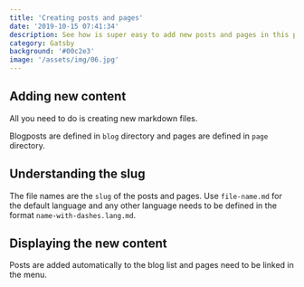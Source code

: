 ```yaml
---
title: 'Creating posts and pages'
date: '2019-10-15 07:41:34'
description: See how is super easy to add new posts and pages in this project
category: Gatsby
background: '#00c2e3'
image: '/assets/img/06.jpg'
---
```


## Adding new content

All you need to do is creating new markdown files.

Blogposts are defined in `blog` directory and pages are defined in `page` directory.

## Understanding the slug

The file names are the `slug` of the posts and pages. Use `file-name.md` for the default language and any other language needs to be defined in the format `name-with-dashes.lang.md`.

## Displaying the new content

Posts are added automatically to the blog list and pages need to be linked in the menu.
